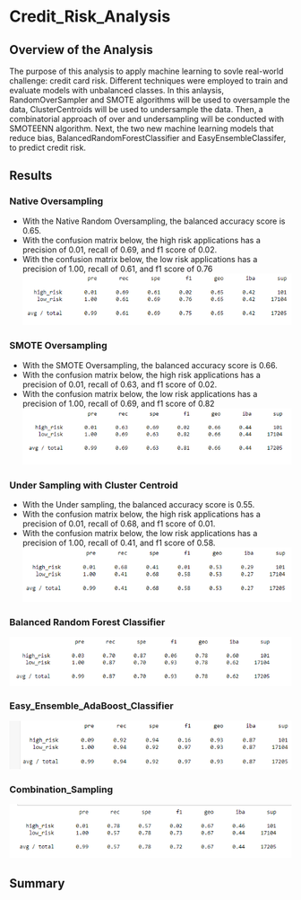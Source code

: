 # Credit_Risk_Analysis

## Overview of the Analysis
The purpose of this analysis to apply machine learning to sovle real-world challenge: credit card risk. Different techniques were employed to train and evaluate models with unbalanced classes. In this anlaysis, RandomOverSampler and SMOTE algorithms will be used to oversample the data, ClusterCentroids will be used to undersample the data. Then, a combinatorial approach of over and undersampling will be conducted with SMOTEENN algorithm. Next, the two new machine learning models that reduce bias, BalancedRandomForestClassifier and EasyEnsembleClassifer, to predict credit risk.

## Results

### Native Oversampling
- With the Native Random Oversampling, the balanced accuracy score is 0.65.
- With the confusion matrix below, the high risk applications has a precision of 0.01, recall of 0.69, and f1 score of 0.02.
- With the confusion matrix below, the low risk applications has a precision of 1.00, recall of 0.61, and f1 score of 0.76
![](Images/Native_Oversampling.PNG)

### SMOTE Oversampling
- With the SMOTE Oversampling, the balanced accuracy score is 0.66.
- With the confusion matrix below, the high risk applications has a precision of 0.01, recall of 0.63, and f1 score of 0.02.
- With the confusion matrix below, the low risk applications has a precision of 1.00, recall of 0.69, and f1 score of 0.82
![](Images/SMOTE_Oversampling.PNG)

### Under Sampling with Cluster Centroid
- With the Under sampling, the balanced accuracy score is 0.55.
- With the confusion matrix below, the high risk applications has a precision of 0.01, recall of 0.68, and f1 score of 0.01.
- With the confusion matrix below, the low risk applications has a precision of 1.00, recall of 0.41, and f1 score of 0.58.
![](Images/Under_Sampling.PNG)

### Balanced Random Forest Classifier
![](Images/Balanced_Random_forest_Classifier.PNG)

### Easy_Ensemble_AdaBoost_Classifier
![](Images/Easy_Ensemble_AdaBoost_Classifier.PNG)

### Combination_Sampling
![](Images/Combination_Sampling.PNG)




## Summary

